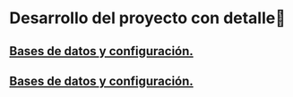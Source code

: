 # Desarrollo del proyecto con detalle📝

## [Bases de datos y configuración.](./BasesDeDatos/README.md)
## [Bases de datos y configuración.](./BasesDeDatos/README.md)
